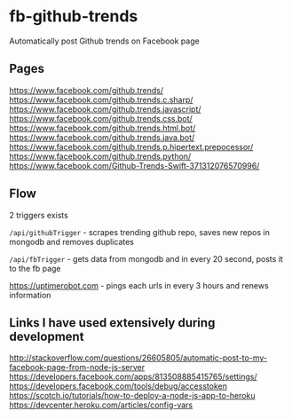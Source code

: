 # fb-github-trends
Automatically post Github trends on Facebook page


## Pages
https://www.facebook.com/github.trends/  
https://www.facebook.com/github.trends.c.sharp/  
https://www.facebook.com/github.trends.javascript/  
https://www.facebook.com/github.trends.css.bot/  
https://www.facebook.com/github.trends.html.bot/
https://www.facebook.com/github.trends.java.bot/  
https://www.facebook.com/github.trends.p.hipertext.prepocessor/  
https://www.facebook.com/github.trends.python/ 
https://www.facebook.com/Github-Trends-Swift-371312076570996/  


## Flow
 2 triggers  exists

`/api/githubTrigger` - scrapes trending github repo, saves new repos in mongodb and removes duplicates  

`/api/fbTrigger` - gets data from mongodb and in every 20 second, posts it to the fb page   

https://uptimerobot.com - pings each urls in every 3 hours and renews information


## Links I have used extensively during development
http://stackoverflow.com/questions/26605805/automatic-post-to-my-facebook-page-from-node-js-server  
https://developers.facebook.com/apps/813508885415765/settings/
https://developers.facebook.com/tools/debug/accesstoken  
https://scotch.io/tutorials/how-to-deploy-a-node-js-app-to-heroku  
https://devcenter.heroku.com/articles/config-vars


